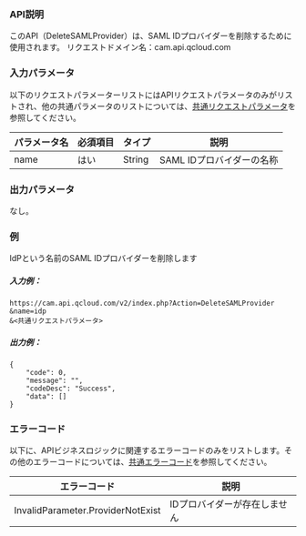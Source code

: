### API説明

このAPI（DeleteSAMLProvider）は、SAML IDプロバイダーを削除するために使用されます。
リクエストドメイン名：cam.api.qcloud.com

### 入力パラメータ

以下のリクエストパラメーターリストにはAPIリクエストパラメータのみがリストされ、他の共通パラメータのリストについては、[共通リクエストパラメータ](https://cloud.tencent.com/document/api/213/15692)を参照してください。

| パラメータ名 | 必須項目 | タイプ | 説明 |
|---------|---------|---------|---------|
| name | はい | String | SAML IDプロバイダーの名称|

### 出力パラメータ

なし。


### 例

IdPという名前のSAML IDプロバイダーを削除します

##### 入力例：

```
https://cam.api.qcloud.com/v2/index.php?Action=DeleteSAMLProvider
&name=idp
&<共通リクエストパラメータ>
```

##### 出力例：

```
{
    "code": 0,
    "message": "",
    "codeDesc": "Success",
    "data": []
}
```

### エラーコード

以下に、APIビジネスロジックに関連するエラーコードのみをリストします。その他のエラーコードについては、[共通エラーコード](https://cloud.tencent.com/document/api/213/15694#.E5.85.AC.E5.85.B1.E9.94.99.E8.AF.AF.E7.A0.81)を参照してください。

| エラーコード | 説明 |
|---------|---------|
| InvalidParameter.ProviderNotExist | IDプロバイダーが存在しません|
